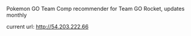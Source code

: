 Pokemon GO Team Comp recommender for Team GO Rocket, updates monthly

current url: http://54.203.222.66
